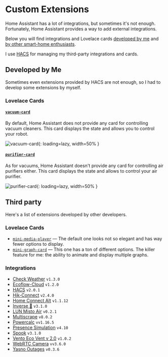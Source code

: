 # Custom Extensions

Home Assistant has a lot of integrations, but sometimes it's not enough. Fortunately, Home Assistant provides a way to add external integrations.

Below you will find integrations and Lovelace cards [developed by me](#developed-by-me) and [by other smart-home enthusiasts](#third-party).

I use [HACS](//hacs.xyz) for managing my third-party integrations and cards.

## Developed by Me

Sometimes even extensions provided by HACS are not enough, so I had to develop some extensions by myself.

### Lovelace Cards

#### [`vacuum-card`](https://github.com/denysdovhan/vacuum-card)

By default, Home Assistant does not provide any card for controlling vacuum cleaners. This card displays the state and allows you to control your robot.

![vacuum-card](https://user-images.githubusercontent.com/3459374/81119202-fa60b500-8f32-11ea-9b23-325efa93d7ab.gif){: loading=lazy, width=50% }

#### [`purifier-card`](https://github.com/denysdovhan/purifier-card)

As for vacuums, Home Assistant doesn't provide any card for controlling air purifiers either. This card displays the state and allows to control your air purifier.

![purifier-card](https://user-images.githubusercontent.com/3459374/94728037-48ee7000-0368-11eb-8637-c8bbc5ffaf99.gif){: loading=lazy, width=50% }

## Third party

Here's a list of extensions developed by other developers.

### Lovelace Cards

- [`mini-media-player`](https://github.com/kalkih/mini-media-player) — The default one looks not so elegant and has way fewer options to display.
- [`mini-graph-card`](https://github.com/kalkih/mini-graph-card) — This one has a ton of different options. The killer feature for me: the ability to animate and display multiple graphs.

### Integrations

<!-- start-custom-components -->

- [Check Weather](https://github.com/denysdovhan/ha-check-weather) `v1.3.0`
- [Ecoflow-Cloud](https://github.com/tolwi/hassio-ecoflow-cloud) `v1.2.0`
- [HACS](https://hacs.xyz/docs/configuration/start) `v2.0.1`
- [Hik-Connect](https://github.com/tomasbedrich/home-assistant-hikconnect) `v2.4.0`
- [Home Connect Alt](https://github.com/ekutner/home-connect-hass) `v1.1.12`
- [Inverse 👻](https://spook.boo) `v3.1.0`
- [LUN Misto Air](https://github.com/denysdovhan/ha-lun-misto-air) `v0.2.1`
- [Multiscrape](https://github.com/danieldotnl/ha-multiscrape) `v8.0.2`
- [Powercalc](https://docs.powercalc.nl) `vv1.16.5`
- [Presence Simulation](https://github.com/slashback100/presence_simulation) `v4.10`
- [Spook](https://spook.boo) `v3.1.0`
- [Vento Eco Vent v 2.0](https://www.home-assistant.io/integrations/ecovent_v2) `v1.0.2`
- [WebRTC Camera](https://github.com/AlexxIT/WebRTC) `vv3.6.0`
- [Yasno Outages](https://github.com/denysdovhan/ha-yasno-outages) `v0.3.6`
<!-- end-custom-components -->
